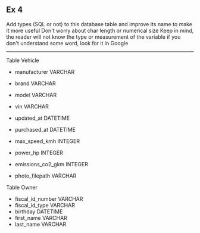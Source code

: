 ## Ex 4

Add types (SQL or not) to this database table and improve its name to make it more useful
Don't worry about char length or numerical size
Keep in mind, the reader will not know the type or measurement of the variable
if you don't understand some word, look for it in Google

---

Table Vehicle

*   manufacturer VARCHAR
*   brand VARCHAR
*   model VARCHAR
  
*   vin VARCHAR
*   updated_at DATETIME
*   purchased_at DATETIME

*   max_speed_kmh INTEGER
*   power_hp INTEGER
*   emissions_co2_gkm INTEGER
  
*   photo_filepath VARCHAR

Table Owner

*   fiscal_id_number VARCHAR
*   fiscal_id_type VARCHAR
*   birthday DATETIME
*   first_name VARCHAR
*   last_name VARCHAR
